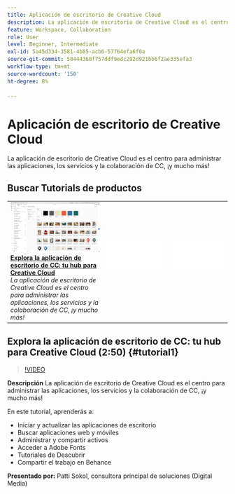 ```yaml
---
title: Aplicación de escritorio de Creative Cloud
description: La aplicación de escritorio de Creative Cloud es el centro para administrar las aplicaciones, los servicios y la colaboración de CC, ¡y mucho más!
feature: Workspace, Collaboration
role: User
level: Beginner, Intermediate
exl-id: 5a45d334-3581-4b85-acb6-57764efa6f0a
source-git-commit: 58444368f757ddf9edc292d921bb6f2ae335efa3
workflow-type: tm+mt
source-wordcount: '150'
ht-degree: 8%

---
```


# Aplicación de escritorio de Creative Cloud

La aplicación de escritorio de Creative Cloud es el centro para administrar las aplicaciones, los servicios y la colaboración de CC, ¡y mucho más!

## Buscar Tutorials de productos

<table style="table-layout:fixed">
<tr>
 <td>
   <a href="creativeclouddesktopapp.md#tutorial1">
      <img alt="Explora la aplicación de escritorio de CC: tu hub para Creative Cloud" src="../assets/ccda_overview_sokol_thumbnail.jpg" />
   </a>
    <div>
   <a href="creativeclouddesktopapp.md#tutorial1"><strong>Explora la aplicación de escritorio de CC: tu hub para Creative Cloud</strong></a>
    </div>
    <em>La aplicación de escritorio de Creative Cloud es el centro para administrar las aplicaciones, los servicios y la colaboración de CC, ¡y mucho más!</em>
    <br>
  </td>
  <td>
    <img alt="Separador" src="../assets/Whitespacer.png" />
    <div>
    <br>
  </td>
  <td>
    <img alt="Separador" src="../assets/Whitespacer.png" />
    <div>
    <br>
  </td>
</tr>
</table>

## Explora la aplicación de escritorio de CC: tu hub para Creative Cloud (2:50) {#tutorial1}

>[!VIDEO](https://video.tv.adobe.com/v/327095?hidetitle=true)

**Descripción**
La aplicación de escritorio de Creative Cloud es el centro para administrar las aplicaciones, los servicios y la colaboración de CC, ¡y mucho más!

En este tutorial, aprenderás a:
* Iniciar y actualizar las aplicaciones de escritorio
* Buscar aplicaciones web y móviles
* Administrar y compartir activos
* Acceder a Adobe Fonts
* Tutoriales de Descubrir
* Compartir el trabajo en Behance

**Presentado por:**
Patti Sokol, consultora principal de soluciones (Digital Media)
